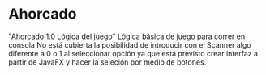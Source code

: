 # Ahorcado
"Ahorcado 1.0 Lógica del juego"
Lógica básica de juego para correr en consola
No está cubierta la posibilidad de introducir con el Scanner algo diferente a 0 o 1 al seleccionar opción
ya que está previsto crear interfaz a partir de JavaFX y hacer la seleción por medio de botones.

